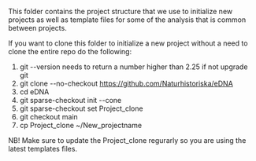 This folder contains the project structure that we use to initialize new projects as well as template files for some of the analysis that is common between projects.

If you want to clone this folder to initialize a new project without a need to clone the entire repo do the following:

1. git --version needs to return a number higher than 2.25 if not upgrade git
2. git clone --no-checkout https://github.com/Naturhistoriska/eDNA
3. cd eDNA
4. git sparse-checkout init --cone
5. git sparse-checkout set Project_clone
6. git checkout main
7. cp Project_clone ~/New_projectname

NB! Make sure to update the Project_clone regurarly so you are using the latest templates files.
